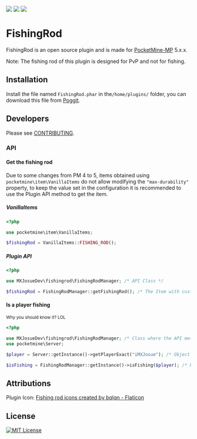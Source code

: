 [![](https://poggit.pmmp.io/shield.state/FishingRod)](https://poggit.pmmp.io/p/FishingRod) [![](https://poggit.pmmp.io/shield.api/FishingRod)](https://poggit.pmmp.io/p/FishingRod) [![](https://poggit.pmmp.io/shield.downloads/FishingRod)](https://poggit.pmmp.io/p/FishingRod)

# FishingRod

FishingRod is an open source plugin and is made for [PocketMine-MP](https://github.com/pmmp/PocketMine-MP) 5.x.x.

Note: The fishing rod of this plugin is designed for PvP and not for fishing.

## Installation

Install the file named `FishingRod.phar` in the`/home/plugins/` folder, you can download this file
from [Poggit](https://poggit.pmmp.io/p/FishingRod).

## Developers

Please see [CONTRIBUTING](https://github.com/MXJosueDev/FishingRod/blob/main/CONTRIBUTING.md).

### API

#### Get the fishing rod

Due to some changes from PM 4 to 5, items obtained using `pocketmine\item\VanillaItems` do not allow modifying the `"max-durability"` property, to keep the value set in the configuration it is recommended to use the Plugin API method to get the item.

##### VanillaItems
```php
<?php

use pocketmine\item\VanillaItems;

$fishingRod = VanillaItems::FISHING_ROD();
```

##### Plugin API
```php
<?php

use MXJosueDev\fishingrod\FishingRodManager; /* API Class */

$fishingRod = FishingRodManager::getFishingRod(); /* The Item with custom durability. */
```

#### Is a player fishing
<sup>Why you should know it? LOL</sup>

```php
<?php

use MXJosueDev\fishingrod\FishingRodManager; /* Class where the API methods are. */
use pocketmine\Server;

$player = Server::getInstance()->getPlayerExact("iMXJosue"); /* Object with instance of 'pocketmine/player/Player'. */

$isFishing = FishingRodManager::getInstance()->isFishing($player); /* Returns true/false */
```

## Attributions

Plugin Icon: <a href="https://www.flaticon.com/free-icons/fishing-rod" title="fishing rod icons">Fishing rod icons
created by bqlqn - Flaticon</a>

## License

[![MIT License](https://img.shields.io/badge/License-MIT-green.svg)](https://choosealicense.com/licenses/mit/)
